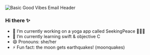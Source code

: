 ![Basic Good Vibes Email Header](https://user-images.githubusercontent.com/50931423/117998379-d7b96700-b311-11eb-8ce7-8c1a682824a8.png)
### Hi there ✨

- 🔭 I’m currently working on a yoga app called SeekingPeace 🧘🏾‍♀️
- 🌱 I’m currently learning swift & objective C
- 😄 Pronouns: she/her
- ⚡ Fun fact: the moon gets earthquakes! (moonquakes)

<!--
**tijanae/tijanae** is a ✨ _special_ ✨ repository because its `README.md` (this file) appears on your GitHub profile.

Im an iOS Fellow @ pursuit.org
My first "Hello World" was in June 2019

- 🔭 I’m currently working on a yoga app called SeekingPeace 🧘🏾‍♀️
- 🌱 I’m currently learning swift & objective C
- 😄 Pronouns: she/her
- ⚡ Fun fact: the moon gets earthquakes! (moonquakes)
-->
